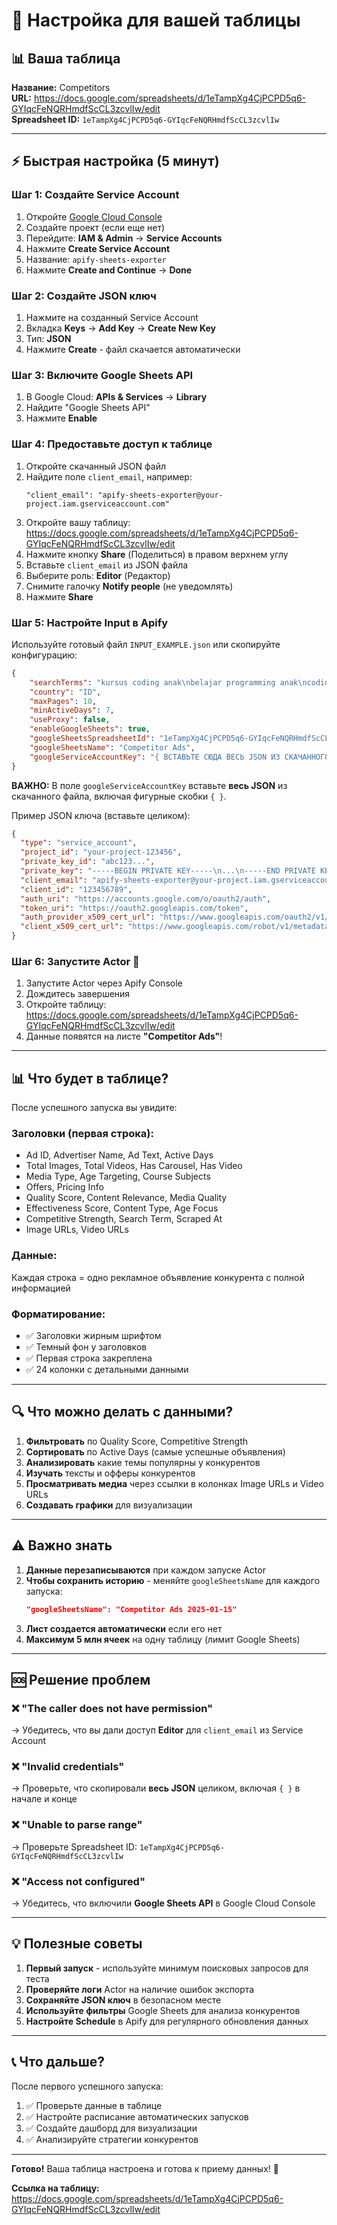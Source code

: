 # 🎯 Настройка для вашей таблицы

## 📊 Ваша таблица
**Название:** Competitors  
**URL:** https://docs.google.com/spreadsheets/d/1eTampXg4CjPCPD5q6-GYIqcFeNQRHmdfScCL3zcvlIw/edit  
**Spreadsheet ID:** `1eTampXg4CjPCPD5q6-GYIqcFeNQRHmdfScCL3zcvlIw`

---

## ⚡ Быстрая настройка (5 минут)

### Шаг 1: Создайте Service Account

1. Откройте [Google Cloud Console](https://console.cloud.google.com/)
2. Создайте проект (если еще нет)
3. Перейдите: **IAM & Admin** → **Service Accounts**
4. Нажмите **Create Service Account**
5. Название: `apify-sheets-exporter`
6. Нажмите **Create and Continue** → **Done**

### Шаг 2: Создайте JSON ключ

1. Нажмите на созданный Service Account
2. Вкладка **Keys** → **Add Key** → **Create New Key**
3. Тип: **JSON**
4. Нажмите **Create** - файл скачается автоматически

### Шаг 3: Включите Google Sheets API

1. В Google Cloud: **APIs & Services** → **Library**
2. Найдите "Google Sheets API"
3. Нажмите **Enable**

### Шаг 4: Предоставьте доступ к таблице

1. Откройте скачанный JSON файл
2. Найдите поле `client_email`, например:
   ```
   "client_email": "apify-sheets-exporter@your-project.iam.gserviceaccount.com"
   ```
3. Откройте вашу таблицу: https://docs.google.com/spreadsheets/d/1eTampXg4CjPCPD5q6-GYIqcFeNQRHmdfScCL3zcvlIw/edit
4. Нажмите кнопку **Share** (Поделиться) в правом верхнем углу
5. Вставьте `client_email` из JSON файла
6. Выберите роль: **Editor** (Редактор)
7. Снимите галочку **Notify people** (не уведомлять)
8. Нажмите **Share**

### Шаг 5: Настройте Input в Apify

Используйте готовый файл `INPUT_EXAMPLE.json` или скопируйте конфигурацию:

```json
{
    "searchTerms": "kursus coding anak\nbelajar programming anak\ncoding untuk anak",
    "country": "ID",
    "maxPages": 10,
    "minActiveDays": 7,
    "useProxy": false,
    "enableGoogleSheets": true,
    "googleSheetsSpreadsheetId": "1eTampXg4CjPCPD5q6-GYIqcFeNQRHmdfScCL3zcvlIw",
    "googleSheetsName": "Competitor Ads",
    "googleServiceAccountKey": "{ ВСТАВЬТЕ СЮДА ВЕСЬ JSON ИЗ СКАЧАННОГО ФАЙЛА }"
}
```

**ВАЖНО:** В поле `googleServiceAccountKey` вставьте **весь JSON** из скачанного файла, включая фигурные скобки `{ }`.

Пример JSON ключа (вставьте целиком):
```json
{
  "type": "service_account",
  "project_id": "your-project-123456",
  "private_key_id": "abc123...",
  "private_key": "-----BEGIN PRIVATE KEY-----\n...\n-----END PRIVATE KEY-----\n",
  "client_email": "apify-sheets-exporter@your-project.iam.gserviceaccount.com",
  "client_id": "123456789",
  "auth_uri": "https://accounts.google.com/o/oauth2/auth",
  "token_uri": "https://oauth2.googleapis.com/token",
  "auth_provider_x509_cert_url": "https://www.googleapis.com/oauth2/v1/certs",
  "client_x509_cert_url": "https://www.googleapis.com/robot/v1/metadata/x509/..."
}
```

### Шаг 6: Запустите Actor 🚀

1. Запустите Actor через Apify Console
2. Дождитесь завершения
3. Откройте таблицу: https://docs.google.com/spreadsheets/d/1eTampXg4CjPCPD5q6-GYIqcFeNQRHmdfScCL3zcvlIw/edit
4. Данные появятся на листе **"Competitor Ads"**!

---

## 📊 Что будет в таблице?

После успешного запуска вы увидите:

### Заголовки (первая строка):
- Ad ID, Advertiser Name, Ad Text, Active Days
- Total Images, Total Videos, Has Carousel, Has Video
- Media Type, Age Targeting, Course Subjects
- Offers, Pricing Info
- Quality Score, Content Relevance, Media Quality
- Effectiveness Score, Content Type, Age Focus
- Competitive Strength, Search Term, Scraped At
- Image URLs, Video URLs

### Данные:
Каждая строка = одно рекламное объявление конкурента с полной информацией

### Форматирование:
- ✅ Заголовки жирным шрифтом
- ✅ Темный фон у заголовков
- ✅ Первая строка закреплена
- ✅ 24 колонки с детальными данными

---

## 🔍 Что можно делать с данными?

1. **Фильтровать** по Quality Score, Competitive Strength
2. **Сортировать** по Active Days (самые успешные объявления)
3. **Анализировать** какие темы популярны у конкурентов
4. **Изучать** тексты и офферы конкурентов
5. **Просматривать медиа** через ссылки в колонках Image URLs и Video URLs
6. **Создавать графики** для визуализации

---

## ⚠️ Важно знать

1. **Данные перезаписываются** при каждом запуске Actor
2. **Чтобы сохранить историю** - меняйте `googleSheetsName` для каждого запуска:
   ```json
   "googleSheetsName": "Competitor Ads 2025-01-15"
   ```
3. **Лист создается автоматически** если его нет
4. **Максимум 5 млн ячеек** на одну таблицу (лимит Google Sheets)

---

## 🆘 Решение проблем

### ❌ "The caller does not have permission"
→ Убедитесь, что вы дали доступ **Editor** для `client_email` из Service Account

### ❌ "Invalid credentials"
→ Проверьте, что скопировали **весь JSON** целиком, включая `{ }` в начале и конце

### ❌ "Unable to parse range"
→ Проверьте Spreadsheet ID: `1eTampXg4CjPCPD5q6-GYIqcFeNQRHmdfScCL3zcvlIw`

### ❌ "Access not configured"
→ Убедитесь, что включили **Google Sheets API** в Google Cloud Console

---

## 💡 Полезные советы

1. **Первый запуск** - используйте минимум поисковых запросов для теста
2. **Проверяйте логи** Actor на наличие ошибок экспорта
3. **Сохраняйте JSON ключ** в безопасном месте
4. **Используйте фильтры** Google Sheets для анализа конкурентов
5. **Настройте Schedule** в Apify для регулярного обновления данных

---

## 📞 Что дальше?

После первого успешного запуска:
1. ✅ Проверьте данные в таблице
2. ✅ Настройте расписание автоматических запусков
3. ✅ Создайте дашборд для визуализации
4. ✅ Анализируйте стратегии конкурентов

---

**Готово!** Ваша таблица настроена и готова к приему данных! 🎉

**Ссылка на таблицу:** https://docs.google.com/spreadsheets/d/1eTampXg4CjPCPD5q6-GYIqcFeNQRHmdfScCL3zcvlIw/edit

